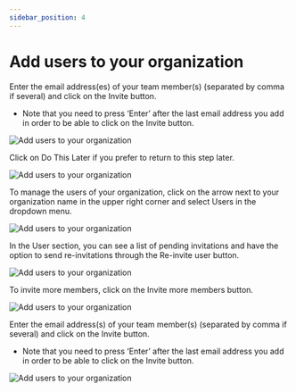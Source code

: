 ```yaml
---
sidebar_position: 4
---
```


# Add users to your organization

Enter the email address(es) of your team member(s) (separated by comma if several) and click on the Invite button.

- Note that you need to press ‘Enter’ after the last email address you add in order to be able to click on the Invite button.

![Add users to your organization](/img/userGuide/autyo1.png)

Click on Do This Later if you prefer to return to this step later.

![Add users to your organization](/img/userGuide/autyo2.png)

To manage the users of your organization, click on the arrow next to your organization name in the upper right corner and select Users in the dropdown menu.

![Add users to your organization](/img/userGuide/autyo3.png)

In the User section, you can see a list of pending invitations and have the option to send re-invitations through the Re-invite user button.

![Add users to your organization](/img/userGuide/autyo4.png)

To invite more members, click on the Invite more members button.

![Add users to your organization](/img/userGuide/autyo5.png)

Enter the email address(s) of your team member(s) (separated by comma if several) and click on the Invite button.

- Note that you need to press ‘Enter’ after the last email address you add in order to be able to click on the Invite button.

![Add users to your organization](/img/userGuide/autyo6.png)
